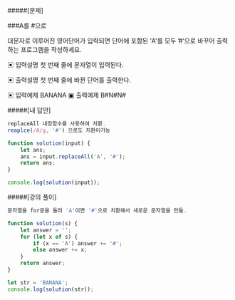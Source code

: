 #####[문제]

###A를 #으로

대문자로 이루어진 영어단어가 입력되면 단어에 포함된 ‘A'를 모두 ’#‘으로 바꾸어 출력하는 프로그램을 작성하세요.

▣ 입력설명
첫 번째 줄에 문자열이 입력된다.

▣ 출력설명
첫 번째 줄에 바뀐 단어를 출력한다.

▣ 입력예제
BANANA
▣ 출력예제
B#N#N#

#####[내 답안]

```js
replaceAll 내장함수를 사용하여 치환.
reaplce(/A/g, '#') 으로도 치환이가능

function solution(input) {
    let ans;
    ans = input.replaceAll('A', '#');
    return ans;
}

console.log(solution(input));
```

#####[강의 풀이]

```js
문자열을 for문을 돌려 'A'이면 '#'으로 치환해서 새로운 문자열을 만듦.

function solution(s) {
    let answer = '';
    for (let x of s) {
        if (x == 'A') answer += '#';
        else answer += x;
    }
    return answer;
}

let str = 'BANANA';
console.log(solution(str));
```
